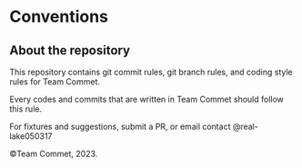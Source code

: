 # Conventions

## About the repository

This repository contains git commit rules, git branch rules, and coding style rules for Team Commet.

Every codes and commits that are written in Team Commet should follow this rule.

For fixtures and suggestions, submit a PR, or email contact @real-lake050317


&copy;Team Commet, 2023.
